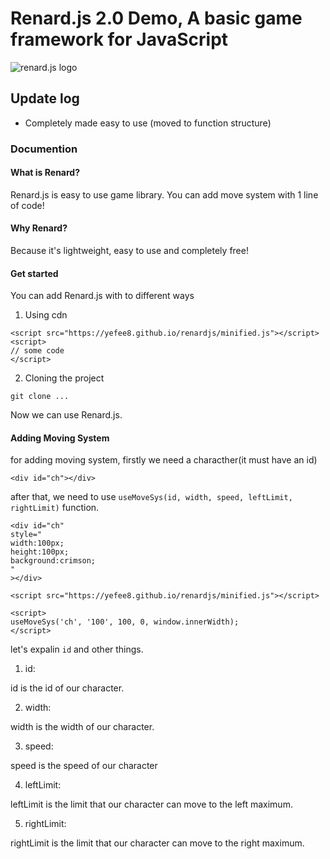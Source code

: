 # Renard.js 2.0 Demo, A basic game framework for JavaScript 
![renard.js logo](https://raw.githubusercontent.com/Yefee8/renardjs/9cb3f8ed4b3acff7c2c99937c81e2fe0cb68a856/logos/logo.svg)

## Update log
- Completely made easy to use (moved to function structure)

### Documention

#### What is Renard?
Renard.js is easy to use game library. You can add move system with 1 line of code!

#### Why Renard?
Because it's lightweight, easy to use and completely free!

#### Get started

You can add Renard.js with to different ways

1. Using cdn
```
<script src="https://yefee8.github.io/renardjs/minified.js"></script>
<script>
// some code
</script>
```

2. Cloning the project
```
git clone ...
```

Now we can use Renard.js.

#### Adding Moving System
for adding moving system, firstly we need a characther(it must have an id)

```
<div id="ch"></div>
```
after that, we need to use ```useMoveSys(id, width, speed, leftLimit, rightLimit)``` function. 

```
<div id="ch"
style="
width:100px;
height:100px;
background:crimson;
"
></div>

<script src="https://yefee8.github.io/renardjs/minified.js"></script>

<script>
useMoveSys('ch', '100', 100, 0, window.innerWidth);
</script>
```
let's expalin ```id``` and other things.

1. id:

id is the id of our character.

2. width:

width is the width of our character.

3. speed:

speed is the speed of our character

4. leftLimit:

leftLimit is the limit that our character can move to the left maximum.

5. rightLimit:

rightLimit is the limit that our character can move to the right maximum.
